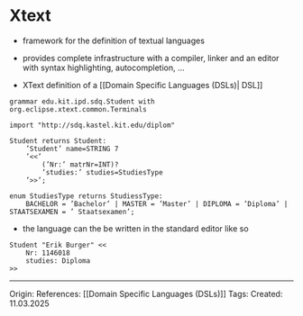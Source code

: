# Xtext

- framework for the definition of textual languages
- provides complete infrastructure with a compiler, linker and an editor with syntax highlighting, autocompletion, ...

- XText definition of a [[Domain Specific Languages (DSLs)| DSL]] 
```Xtext
grammar edu.kit.ipd.sdq.Student with org.eclipse.xtext.common.Terminals 

import "http://sdq.kastel.kit.edu/diplom"

Student returns Student: 
	’Student’ name=STRING 7 
	’<<’ 
		(’Nr:’ matrNr=INT)?
		’studies:’ studies=StudiesType 
	’>>’; 

enum StudiesType returns StudiessType: 
	BACHELOR = ’Bachelor’ | MASTER = ’Master’ | DIPLOMA = ’Diploma’ | STAATSEXAMEN = ’ Staatsexamen’;
```
- the language can the be written in the standard editor like so
```
Student "Erik Burger" << 
	Nr: 1146018 
	studies: Diploma 
>>
```

---

Origin: 
References: [[Domain Specific Languages (DSLs)]]
Tags: 
Created: 11.03.2025

